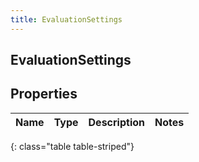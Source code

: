 ```yaml
---
title: EvaluationSettings
---
```

## EvaluationSettings


## Properties

| Name | Type | Description | Notes |
| ------------ | ------------- | ------------- | ------------- |
{: class="table table-striped"}




